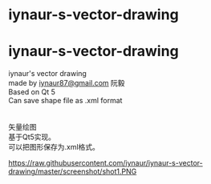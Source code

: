 # iynaur-s-vector-drawing
# iynaur-s-vector-drawing<br />
iynaur's vector drawing<br />
made by iynaur87@gmail.com 阮毅<br />
Based on Qt 5<br />
Can save shape file as .xml format<br />
<br />
<br />
矢量绘图<br />
基于Qt5实现。<br />
可以把图形保存为.xml格式。

https://raw.githubusercontent.com/iynaur/iynaur-s-vector-drawing/master/screenshot/shot1.PNG
